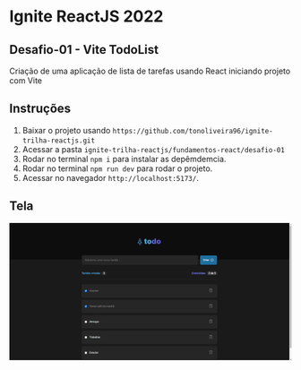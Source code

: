 # Ignite ReactJS 2022
## Desafio-01 - Vite TodoList

Criação de uma aplicação de lista de tarefas usando React iniciando projeto com Vite

## Instruções

1. Baixar o projeto usando `https://github.com/tonoliveira96/ignite-trilha-reactjs.git`
2. Acessar a pasta `ignite-trilha-reactjs/fundamentos-react/desafio-01`
2. Rodar no terminal `npm i` para instalar as depêmdemcia.
4. Rodar no terminal `npm run dev` para rodar o projeto.
5. Acessar no navegador `http://localhost:5173/`.


## Tela
![](./assets/reactjs-2022-desafio-01.png)